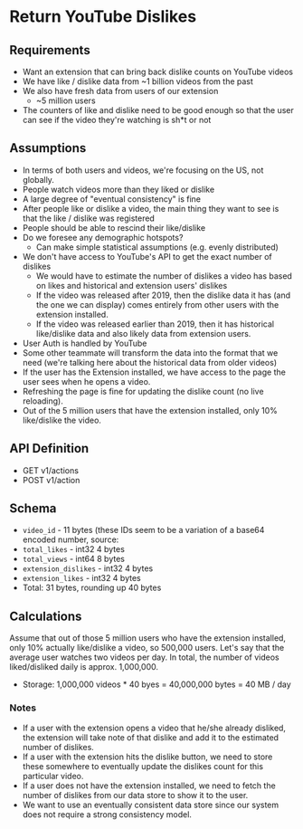 # Return YouTube Dislikes

## Requirements
- Want an extension that can bring back dislike counts on YouTube videos
- We have like / dislike data from ~1 billion videos from the past
- We also have fresh data from users of our extension
  - ~5 million users
- The counters of like and dislike need to be good enough so that the user can see if the video they're watching is sh*t or not

## Assumptions
- In terms of both users and videos, we're focusing on the US, not globally.
- People watch videos more than they liked or dislike
- A large degree of "eventual consistency" is fine
- After people like or dislike a video, the main thing they want to see is that the like / dislike was registered
- People should be able to rescind their like/dislike
- Do we foresee any demographic hotspots?
  - Can make simple statistical assumptions (e.g. evenly distributed)
- We don't have access to YouTube's API to get the exact number of dislikes
  - We would have to estimate the number of dislikes a video has based on likes and historical and extension users' dislikes
  - If the video was released after 2019, then the dislike data it has (and the one we can display) comes entirely from other users with the extension installed.
  - If the video was released earlier than 2019, then it has historical like/dislike data and also likely data from extension users.
- User Auth is handled by YouTube
- Some other teammate will transform the data into the format that we need (we're talking here about the historical data from older videos)
- If the user has the Extension installed, we have access to the page the user sees when he opens a video.
- Refreshing the page is fine for updating the dislike count (no live reloading).
- Out of the 5 million users that have the extension installed, only 10% like/dislike the video.

## API Definition
- GET v1/actions
- POST v1/action

## Schema

- `video_id` - 11 bytes (these IDs seem to be a variation of a base64 encoded number, source: [](https://stackoverflow.com/questions/830596/what-type-of-id-does-youtube-use-for-their-videos)
- `total_likes` - int32 4 bytes
- `total_views` - int64 8 bytes
- `extension_dislikes` - int32 4 bytes
- `extension_likes` - int32 4 bytes
- Total: 31 bytes, rounding up 40 bytes

## Calculations
Assume that out of those 5 million users who have the extension installed, only 10% actually like/dislike a video, so 500,000 users. Let's say that the average user watches two videos per day. In total, the number of videos liked/disliked daily is approx. 1,000,000.

- Storage:
1,000,000 videos * 40 byes = 40,000,000 bytes = 40 MB / day




### Notes
- If a user with the extension opens a video that he/she already disliked, the extension will take note of that dislike and add it to the estimated number of dislikes.
- If a user with the extension hits the dislike button, we need to store these somewhere to eventually update the dislikes count for this particular video.
- If a user does not have the extension installed, we need to fetch the number of dislikes from our data store to show it to the user.
- We want to use an eventually consistent data store since our system does not require a strong consistency model.
